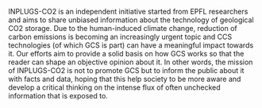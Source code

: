 INPLUGS-CO2 is an independent initiative started from EPFL researchers and aims to share
unbiased information about the technology of geological CO2 storage. Due to the human-induced
climate change, reduction of carbon emissions is becoming an increasingly urgent topic and CCS
technologies (of which GCS is part) can have a meaningful impact towards it.
Our efforts aim to provide a solid basis on how GCS works so that the reader can shape an
objective opinion about it.
In other words, the mission of INPLUGS-CO2 is not to promote GCS but to inform the public about
it with facts and data, hoping that this help society to be more aware and develop a critical
thinking on the intense flux of often unchecked information that is exposed to.
